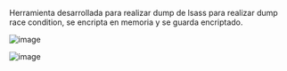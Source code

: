 Herramienta desarrollada para realizar dump de lsass para realizar dump race condition, se encripta en memoria y se guarda encriptado.


![image](https://github.com/zer0antisec/LsaDumpRace/assets/20486087/ac881a8f-7c6e-4a37-acf1-b2e062de4136)

![image](https://github.com/zer0antisec/LsaDumpRace/assets/20486087/53655941-99e9-4177-9795-1433ae043517)
